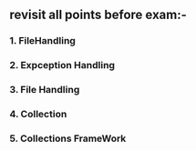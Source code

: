 ## revisit all points before exam:-
###  1. FileHandling
###  2. Expception Handling
###  3. File Handling
###  4. Collection
###  5. Collections FrameWork


